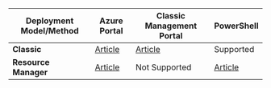 | **Deployment Model/Method** | **Azure Portal** | **Classic Management Portal** | **PowerShell** |
| --- | --- | --- | --- |
| **Classic** |[Article](/documentation/articles/vpn-gateway-howto-point-to-site-classic-azure-portal/) |[Article](/documentation/articles/vpn-gateway-point-to-site-create/) |Supported |
| **Resource Manager** |[Article](/documentation/articles/vpn-gateway-howto-point-to-site-resource-manager-portal/) |Not Supported |[Article](/documentation/articles/vpn-gateway-howto-point-to-site-rm-ps/) |

